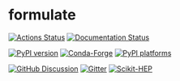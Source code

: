 # formulate

[![Actions Status][actions-badge]][actions-link]
[![Documentation Status][rtd-badge]][rtd-link]

[![PyPI version][pypi-version]][pypi-link]
[![Conda-Forge][conda-badge]][conda-link]
[![PyPI platforms][pypi-platforms]][pypi-link]

[![GitHub Discussion][github-discussions-badge]][github-discussions-link]
[![Gitter][gitter-badge]][gitter-link]
[![Scikit-HEP][sk-badge]](https://scikit-hep.org/)

<!-- prettier-ignore-start -->
[actions-badge]:            https://github.com/Scikit-HEP/formulate/workflows/CI/badge.svg
[actions-link]:             https://github.com/Scikit-HEP/formulate/actions
[conda-badge]:              https://img.shields.io/conda/vn/conda-forge/formulate
[conda-link]:               https://github.com/conda-forge/formulate-feedstock
[github-discussions-badge]: https://img.shields.io/static/v1?label=Discussions&message=Ask&color=blue&logo=github
[github-discussions-link]:  https://github.com/Scikit-HEP/formulate/discussions
[gitter-badge]:             https://badges.gitter.im/https://github.com/Scikit-HEP/formulate/community.svg
[gitter-link]:              https://gitter.im/https://github.com/Scikit-HEP/formulate/community?utm_source=badge&utm_medium=badge&utm_campaign=pr-badge
[pypi-link]:                https://pypi.org/project/formulate/
[pypi-platforms]:           https://img.shields.io/pypi/pyversions/formulate
[pypi-version]:             https://img.shields.io/pypi/v/formulate
[rtd-badge]:                https://readthedocs.org/projects/formulate/badge/?version=latest
[rtd-link]:                 https://formulate.readthedocs.io/en/latest/?badge=latest
[sk-badge]:                 https://scikit-hep.org/assets/images/Scikit--HEP-Project-blue.svg

<!-- prettier-ignore-end -->
